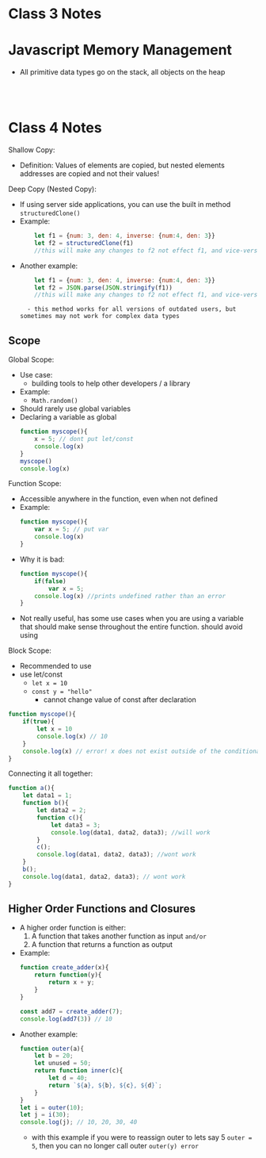 # Class 3 Notes
# Javascript Memory Management
- All primitive data types go on the stack, all objects on the heap

</br>
</br>

# Class 4 Notes
Shallow Copy:
- Definition: Values of elements are copied, but nested elements addresses are copied and not their values!

Deep Copy (Nested Copy):
- If using server side applications, you can use the built in method `structuredClone()`
- Example:
    ```js
        let f1 = {num: 3, den: 4, inverse: {num:4, den: 3}}
        let f2 = structuredClone(f1)
        //this will make any changes to f2 not effect f1, and vice-versa
    ```
- Another example:
    ```js
        let f1 = {num: 3, den: 4, inverse: {num:4, den: 3}}
        let f2 = JSON.parse(JSON.stringify(f1))
        //this will make any changes to f2 not effect f1, and vice-versa
    ```
        - this method works for all versions of outdated users, but sometimes may not work for complex data types

## Scope
Global Scope:
- Use case:
    - building tools to help other developers / a library
- Example:
    - `Math.random()`
- Should rarely use global variables
- Declaring a variable as global
    ```js
    function myscope(){
        x = 5; // dont put let/const
        console.log(x)
    }
    myscope()
    console.log(x)
    ```

Function Scope:
- Accessible anywhere in the function, even when not defined
- Example:
    ```js
    function myscope(){
        var x = 5; // put var
        console.log(x)
    }
    ```
- Why it is bad:
    ```js
    function myscope(){
        if(false)
            var x = 5;
        console.log(x) //prints undefined rather than an error
    }
    ```
- Not really useful, has some use cases when you are using a variable that should make sense throughout the entire function. should avoid using

Block Scope:
- Recommended to use
- use let/const
    - `let x = 10`
    - `const y = "hello"`
        - cannot change value of const after declaration
```js
function myscope(){
    if(true){
        let x = 10
        console.log(x) // 10
    }
    console.log(x) // error! x does not exist outside of the conditional statement
}
```

Connecting it all together:
```js
function a(){
    let data1 = 1;
    function b(){
        let data2 = 2;
        function c(){
            let data3 = 3;
            console.log(data1, data2, data3); //will work
        }
        c();
        console.log(data1, data2, data3); //wont work
    }
    b();
    console.log(data1, data2, data3); // wont work
}
```

## Higher Order Functions and Closures
- A higher order function is either:
    1. A function that takes another function as input `and/or`
    2. A function that returns a function as output
- Example:
    ```js
    function create_adder(x){
        return function(y){
            return x + y;
        }
    }

    const add7 = create_adder(7);
    console.log(add7(3)) // 10
    ```
- Another example:
    ```js
    function outer(a){
        let b = 20;
        let unused = 50;
        return function inner(c){
            let d = 40;
            return `${a}, ${b}, ${c}, ${d}`;
        }
    }
    let i = outer(10);
    let j = i(30);
    console.log(j); // 10, 20, 30, 40
    ```
    - with this example if you were to reassign outer to lets say 5 `outer = 5`, then you can no longer call outer `outer(y) error`